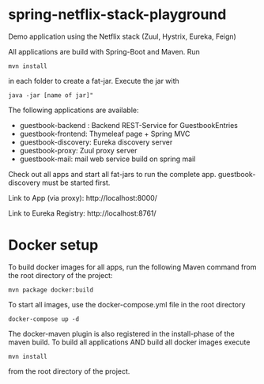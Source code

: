 # spring-netflix-stack-playground
Demo application using the Netflix stack (Zuul, Hystrix, Eureka, Feign)

All applications are build with Spring-Boot and Maven. Run 
```
mvn install 
```
in each folder to create a fat-jar. 
Execute the jar with 
```
java -jar [name of jar]"
```

The following applications are available:

- guestbook-backend : Backend REST-Service for GuestbookEntries
- guestbook-frontend: Thymeleaf page + Spring MVC 
- guestbook-discovery: Eureka discovery server
- guestbook-proxy: Zuul proxy server
- guestbook-mail: mail web service build on spring mail

Check out all apps and start all fat-jars to run the complete app.
guestbook-discovery must be started first.

Link to App (via proxy):
http://localhost:8000/

Link to Eureka Registry:
http://localhost:8761/

# Docker setup
To build docker images for all apps, run the following Maven command from the root directory of the project:
```
mvn package docker:build
```

To start all images, use the docker-compose.yml file in the root directory
```
docker-compose up -d
```
The docker-maven plugin is also registered in the install-phase of the maven build. To build all applications AND build all docker images execute
```
mvn install
```
from the root directory of the project.


